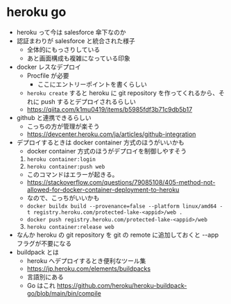 # heroku go

- heroku って今は salesforce 傘下なのか
- 認証まわりが salesforce と統合された様子
  - 全体的にもっさりしている
  - あと画面構成も複雑になっている印象
- docker レスなデプロイ
  - Procfile が必要
    - ここにエントリーポイントを書くらしい
  - `heroku create` すると heroku に git repository を作ってくれるから、それに push するとデプロイされるらしい
  - https://qiita.com/k1mu0419/items/b5985fdf3b71c9db5b17
- github と連携できるらしい
  - こっちの方が管理が楽そう
  - https://devcenter.heroku.com/ja/articles/github-integration
- デプロイするときは docker container 方式のほうがいいかも
  - docker container 方式のほうがデプロイを制御しやすそう
  1. `heroku container:login`
  2. `heroku container:push web`
    - このコマンドはエラーが起きる。
    - https://stackoverflow.com/questions/79085108/405-method-not-allowed-for-docker-container-deployment-to-heroku
    - なので、こっちがいいかも
    - `docker buildx build --provenance=false --platform linux/amd64 -t registry.heroku.com/protected-lake-<appid>/web .`
    - `docker push registry.heroku.com/protected-lake-<appid>/web`
  3. `heroku container:release web`
- なんか heroku の git repository を git の remote に追加しておくと --app フラグが不要になる
- buildpack とは
  - heroku へデプロイするとき便利なツール集
  - https://jp.heroku.com/elements/buildpacks
  - 言語別にある
  - Go はこれ https://github.com/heroku/heroku-buildpack-go/blob/main/bin/compile
